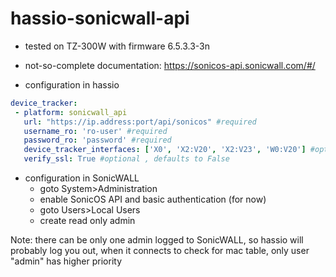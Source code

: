# hassio-sonicwall-api
 * tested on TZ-300W with firmware 6.5.3.3-3n
 * not-so-complete documentation: https://sonicos-api.sonicwall.com/#/
 
 * configuration in hassio
 ```yaml
 device_tracker:
  - platform: sonicwall_api
    url: "https://ip.address:port/api/sonicos" #required
    username_ro: 'ro-user' #required
    password_ro: 'password' #required
    device_tracker_interfaces: ['X0', 'X2:V20', 'X2:V23', 'W0:V20'] #optional , defaults to ['X0'] , can also be ['all']
    verify_ssl: True #optional , defaults to False
```
 * configuration in SonicWALL
   * goto System>Administration
   * enable SonicOS API and basic authentication (for now)
   * goto Users>Local Users
   * create read only admin

Note: there can be only one admin logged to SonicWALL, so hassio will probably log you out, when it connects to check for mac table, only user "admin" has higher priority
